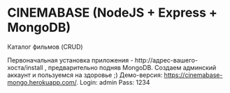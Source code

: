 # CINEMABASE (NodeJS + Express + MongoDB)
Каталог фильмов (CRUD)

Первоначальная установка приложения - http://адрес-вашего-хоста/install , предварительно подняв MongoDB.
Создаем админский аккаунт и пользуемся на здоровье ;)
Демо-версия: https://cinemabase-mongo.herokuapp.com/. 
Login: admin 
Pass: 1234
